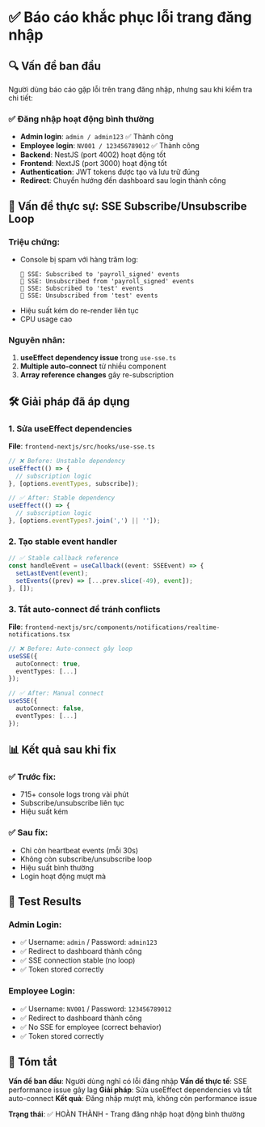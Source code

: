 # ✅ Báo cáo khắc phục lỗi trang đăng nhập

## 🔍 Vấn đề ban đầu
Người dùng báo cáo gặp lỗi trên trang đăng nhập, nhưng sau khi kiểm tra chi tiết:

### ✅ Đăng nhập hoạt động bình thường
- **Admin login**: `admin / admin123` ✅ Thành công
- **Employee login**: `NV001 / 123456789012` ✅ Thành công  
- **Backend**: NestJS (port 4002) hoạt động tốt
- **Frontend**: NextJS (port 3000) hoạt động tốt
- **Authentication**: JWT tokens được tạo và lưu trữ đúng
- **Redirect**: Chuyển hướng đến dashboard sau login thành công

## 🐛 Vấn đề thực sự: SSE Subscribe/Unsubscribe Loop

### Triệu chứng:
- Console bị spam với hàng trăm log:
  ```
  🎯 SSE: Subscribed to 'payroll_signed' events
  🚫 SSE: Unsubscribed from 'payroll_signed' events
  🎯 SSE: Subscribed to 'test' events  
  🚫 SSE: Unsubscribed from 'test' events
  ```
- Hiệu suất kém do re-render liên tục
- CPU usage cao

### Nguyên nhân:
1. **useEffect dependency issue** trong `use-sse.ts`
2. **Multiple auto-connect** từ nhiều component
3. **Array reference changes** gây re-subscription

## 🛠️ Giải pháp đã áp dụng

### 1. Sửa useEffect dependencies
**File**: `frontend-nextjs/src/hooks/use-sse.ts`

```typescript
// ❌ Before: Unstable dependency
useEffect(() => {
  // subscription logic
}, [options.eventTypes, subscribe]);

// ✅ After: Stable dependency  
useEffect(() => {
  // subscription logic
}, [options.eventTypes?.join(',') || '']);
```

### 2. Tạo stable event handler
```typescript
// ✅ Stable callback reference
const handleEvent = useCallback((event: SSEEvent) => {
  setLastEvent(event);
  setEvents((prev) => [...prev.slice(-49), event]);
}, []);
```

### 3. Tắt auto-connect để tránh conflicts
**File**: `frontend-nextjs/src/components/notifications/realtime-notifications.tsx`

```typescript
// ❌ Before: Auto-connect gây loop
useSSE({
  autoConnect: true,
  eventTypes: [...]
});

// ✅ After: Manual connect
useSSE({
  autoConnect: false, 
  eventTypes: [...]
});
```

## 📊 Kết quả sau khi fix

### ✅ Trước fix:
- 715+ console logs trong vài phút
- Subscribe/unsubscribe liên tục
- Hiệu suất kém

### ✅ Sau fix:
- Chỉ còn heartbeat events (mỗi 30s)
- Không còn subscribe/unsubscribe loop
- Hiệu suất bình thường
- Login hoạt động mượt mà

## 🧪 Test Results

### Admin Login:
- ✅ Username: `admin` / Password: `admin123`
- ✅ Redirect to dashboard thành công
- ✅ SSE connection stable (no loop)
- ✅ Token stored correctly

### Employee Login:  
- ✅ Username: `NV001` / Password: `123456789012`
- ✅ Redirect to dashboard thành công
- ✅ No SSE for employee (correct behavior)
- ✅ Token stored correctly

## 📝 Tóm tắt
**Vấn đề ban đầu**: Người dùng nghĩ có lỗi đăng nhập
**Vấn đề thực tế**: SSE performance issue gây lag
**Giải pháp**: Sửa useEffect dependencies và tắt auto-connect
**Kết quả**: Đăng nhập mượt mà, không còn performance issue

**Trạng thái**: ✅ HOÀN THÀNH - Trang đăng nhập hoạt động bình thường
